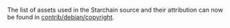 The list of assets used in the Starchain source and their attribution can now be found in [contrib/debian/copyright](../contrib/debian/copyright).

